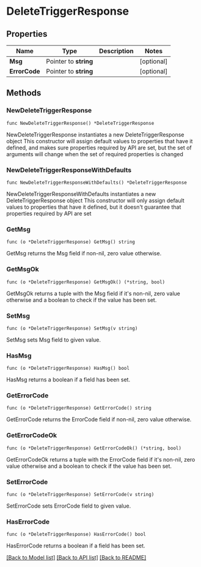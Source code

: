 # DeleteTriggerResponse

## Properties

Name | Type | Description | Notes
------------ | ------------- | ------------- | -------------
**Msg** | Pointer to **string** |  | [optional] 
**ErrorCode** | Pointer to **string** |  | [optional] 

## Methods

### NewDeleteTriggerResponse

`func NewDeleteTriggerResponse() *DeleteTriggerResponse`

NewDeleteTriggerResponse instantiates a new DeleteTriggerResponse object
This constructor will assign default values to properties that have it defined,
and makes sure properties required by API are set, but the set of arguments
will change when the set of required properties is changed

### NewDeleteTriggerResponseWithDefaults

`func NewDeleteTriggerResponseWithDefaults() *DeleteTriggerResponse`

NewDeleteTriggerResponseWithDefaults instantiates a new DeleteTriggerResponse object
This constructor will only assign default values to properties that have it defined,
but it doesn't guarantee that properties required by API are set

### GetMsg

`func (o *DeleteTriggerResponse) GetMsg() string`

GetMsg returns the Msg field if non-nil, zero value otherwise.

### GetMsgOk

`func (o *DeleteTriggerResponse) GetMsgOk() (*string, bool)`

GetMsgOk returns a tuple with the Msg field if it's non-nil, zero value otherwise
and a boolean to check if the value has been set.

### SetMsg

`func (o *DeleteTriggerResponse) SetMsg(v string)`

SetMsg sets Msg field to given value.

### HasMsg

`func (o *DeleteTriggerResponse) HasMsg() bool`

HasMsg returns a boolean if a field has been set.

### GetErrorCode

`func (o *DeleteTriggerResponse) GetErrorCode() string`

GetErrorCode returns the ErrorCode field if non-nil, zero value otherwise.

### GetErrorCodeOk

`func (o *DeleteTriggerResponse) GetErrorCodeOk() (*string, bool)`

GetErrorCodeOk returns a tuple with the ErrorCode field if it's non-nil, zero value otherwise
and a boolean to check if the value has been set.

### SetErrorCode

`func (o *DeleteTriggerResponse) SetErrorCode(v string)`

SetErrorCode sets ErrorCode field to given value.

### HasErrorCode

`func (o *DeleteTriggerResponse) HasErrorCode() bool`

HasErrorCode returns a boolean if a field has been set.


[[Back to Model list]](../README.md#documentation-for-models) [[Back to API list]](../README.md#documentation-for-api-endpoints) [[Back to README]](../README.md)


